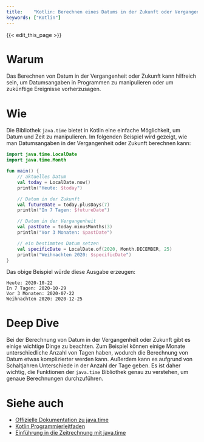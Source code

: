 ```yaml
---
title:    "Kotlin: Berechnen eines Datums in der Zukunft oder Vergangenheit"
keywords: ["Kotlin"]
---
```


{{< edit_this_page >}}

# Warum

Das Berechnen von Datum in der Vergangenheit oder Zukunft kann hilfreich sein, um Datumsangaben in Programmen zu manipulieren oder um zukünftige Ereignisse vorherzusagen.

# Wie

Die Bibliothek `java.time` bietet in Kotlin eine einfache Möglichkeit, um Datum und Zeit zu manipulieren. Im folgenden Beispiel wird gezeigt, wie man Datumsangaben in der Vergangenheit oder Zukunft berechnen kann:

```Kotlin
import java.time.LocalDate
import java.time.Month

fun main() {
    // aktuelles Datum
    val today = LocalDate.now()
    println("Heute: $today")

    // Datum in der Zukunft
    val futureDate = today.plusDays(7)
    println("In 7 Tagen: $futureDate")

    // Datum in der Vergangenheit
    val pastDate = today.minusMonths(3)
    println("Vor 3 Monaten: $pastDate")

    // ein bestimmtes Datum setzen
    val specificDate = LocalDate.of(2020, Month.DECEMBER, 25)
    println("Weihnachten 2020: $specificDate")
}
```

Das obige Beispiel würde diese Ausgabe erzeugen:

```
Heute: 2020-10-22
In 7 Tagen: 2020-10-29
Vor 3 Monaten: 2020-07-22
Weihnachten 2020: 2020-12-25
```

# Deep Dive

Bei der Berechnung von Datum in der Vergangenheit oder Zukunft gibt es einige wichtige Dinge zu beachten. Zum Beispiel können einige Monate unterschiedliche Anzahl von Tagen haben, wodurch die Berechnung von Datum etwas komplizierter werden kann. Außerdem kann es aufgrund von Schaltjahren Unterschiede in der Anzahl der Tage geben. Es ist daher wichtig, die Funktionen der `java.time` Bibliothek genau zu verstehen, um genaue Berechnungen durchzuführen.

# Siehe auch

- [Offizielle Dokumentation zu java.time](https://docs.oracle.com/javase/8/docs/api/java/time/package-summary.html)
- [Kotlin Programmierleitfaden](https://kotlinlang.org/docs/reference/basic-syntax.html)
- [Einführung in die Zeitrechnung mit java.time](https://www.baeldung.com/java-8-date-time-intro)